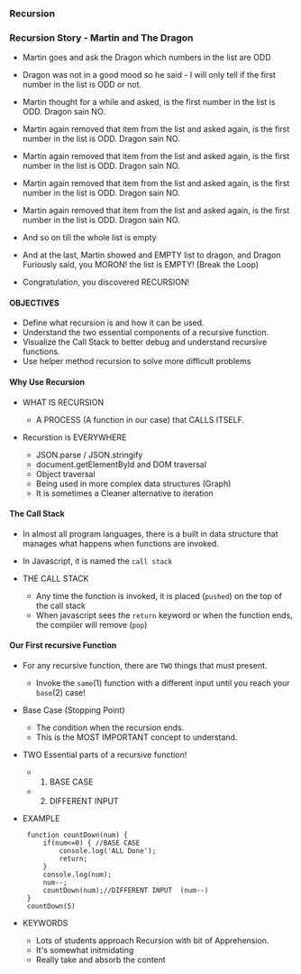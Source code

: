 ### Recursion

### Recursion Story - Martin and The Dragon

- Martin goes and ask the Dragon which numbers in the list are ODD
- Dragon was not in a good mood so he said - I will only tell if the first number in the list is ODD or not.
- Martin thought for a while and asked, is the first number in the list is ODD. Dragon sain NO.
- Martin again removed that item from the list and asked again, is the first number in the list is ODD. Dragon sain NO.
- Martin again removed that item from the list and asked again, is the first number in the list is ODD. Dragon sain NO.
- Martin again removed that item from the list and asked again, is the first number in the list is ODD. Dragon sain NO.
- Martin again removed that item from the list and asked again, is the first number in the list is ODD. Dragon sain NO.
- And so on till the whole list is empty
- And at the last, Martin showed and EMPTY list to dragon, and Dragon Furiously said, you MORON! the list is EMPTY! (Break the Loop)

- Congratulation, you discovered RECURSION!

#### OBJECTIVES

- Define what recursion is and how it can be used.
- Understand the two essential components of a recursive function.
- Visualize the Call Stack to better debug and understand recursive functions.
- Use helper method recursion to solve more difficult problems

#### Why Use Recursion

- WHAT IS RECURSION

  - A PROCESS (A function in our case) that CALLS ITSELF.

- Recurstion is EVERYWHERE

  - JSON.parse / JSON.stringify
  - document.getElementById and DOM traversal
  - Object traversal
  - Being used in more complex data structures (Graph)
  - It is sometimes a Cleaner alternative to iteration

#### The Call Stack

- In almost all program languages, there is a built in data structure that manages what happens when functions are invoked.
- In Javascript, it is named the `call stack`

- THE CALL STACK

  - Any time the function is invoked, it is placed (`pushed`) on the top of the call stack
  - When javascript sees the `return` keyword or when the function ends, the compiler will remove (`pop`)

#### Our First recursive Function

- For any recursive function, there are `TWO` things that must present.

  - Invoke the `same`(1) function with a different input until you reach your `base`(2) case!

- Base Case (Stopping Point)

  - The condition when the recursion ends.
  - This is the MOST IMPORTANT concept to understand.

- TWO Essential parts of a recursive function!

  - 1. BASE CASE
  - 2. DIFFERENT INPUT

- EXAMPLE

  ```
   function countDown(num) {
       if(num<=0) { //BASE CASE
           console.log('ALL Done');
           return;
       }
       console.log(num);
       num--;
       countDown(num);//DIFFERENT INPUT  (num--)
   }
   countDown(5)
  ```

- KEYWORDS
  - Lots of students approach Recursion with bit of Apprehension.
  - It's somewhat initmidating
  - Really take and absorb the content
